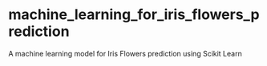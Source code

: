 # machine_learning_for_iris_flowers_prediction
A machine learning model for Iris Flowers prediction using Scikit Learn
